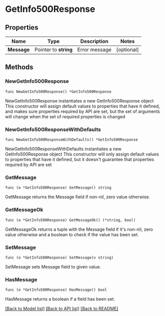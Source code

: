 # GetInfo500Response

## Properties

Name | Type | Description | Notes
------------ | ------------- | ------------- | -------------
**Message** | Pointer to **string** | Error message | [optional] 

## Methods

### NewGetInfo500Response

`func NewGetInfo500Response() *GetInfo500Response`

NewGetInfo500Response instantiates a new GetInfo500Response object
This constructor will assign default values to properties that have it defined,
and makes sure properties required by API are set, but the set of arguments
will change when the set of required properties is changed

### NewGetInfo500ResponseWithDefaults

`func NewGetInfo500ResponseWithDefaults() *GetInfo500Response`

NewGetInfo500ResponseWithDefaults instantiates a new GetInfo500Response object
This constructor will only assign default values to properties that have it defined,
but it doesn't guarantee that properties required by API are set

### GetMessage

`func (o *GetInfo500Response) GetMessage() string`

GetMessage returns the Message field if non-nil, zero value otherwise.

### GetMessageOk

`func (o *GetInfo500Response) GetMessageOk() (*string, bool)`

GetMessageOk returns a tuple with the Message field if it's non-nil, zero value otherwise
and a boolean to check if the value has been set.

### SetMessage

`func (o *GetInfo500Response) SetMessage(v string)`

SetMessage sets Message field to given value.

### HasMessage

`func (o *GetInfo500Response) HasMessage() bool`

HasMessage returns a boolean if a field has been set.


[[Back to Model list]](../README.md#documentation-for-models) [[Back to API list]](../README.md#documentation-for-api-endpoints) [[Back to README]](../README.md)


